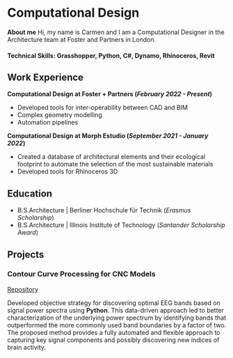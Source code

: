 # Computational Design
**About me**
Hi, my name is Carmen and I am a Computational Designer in the Architecture team at Foster and Partners in London.
#### Technical Skills: Grasshopper, Python, C#, Dynamo, Rhinoceros, Revit

## Work Experience
**Computational Design at Foster + Partners (_February 2022 - Present_)**
- Developed tools for inter-operability between CAD and BIM
- Complex geometry modelling
- Automation pipelines

**Computational Design at Morph Estudio (_September 2021 - January 2022_)**
- Created a database of architectural elements and their ecological footprint to automate the selection of the most sustainable materials
- Developed tools for Rhinoceros 3D

## Education						       		  		
  - B.S.Architecture | Berliner Hochschule für Technik (_Erasmus Scholarship_)
  - B.S.Architecture | Illinois Institute of Technology (_Santander Scholarship Award_)

## Projects
### Contour Curve Processing for CNC Models
[Repository](https://github.com/crubiogarcia/ContourCurveTopographyProcessing)

Developed objective strategy for discovering optimal EEG bands based on signal power spectra using **Python**. This data-driven approach led to better characterization of the underlying power spectrum by identifying bands that outperformed the more commonly used band boundaries by a factor of two. The proposed method provides a fully automated and flexible approach to capturing key signal components and possibly discovering new indices of brain activity.

